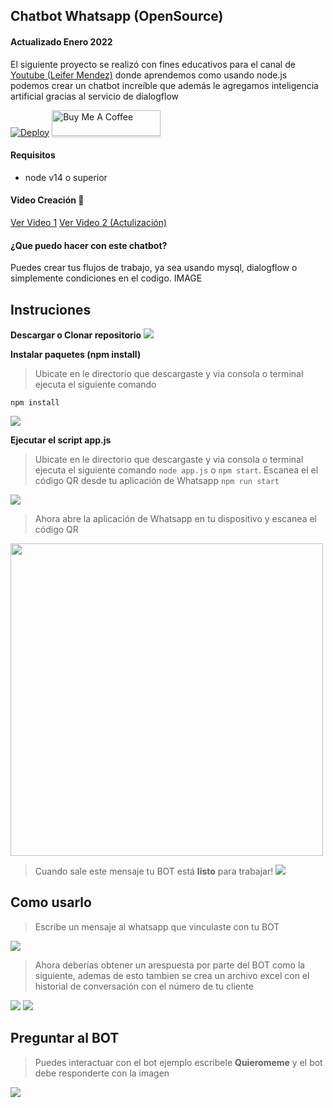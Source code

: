 ## Chatbot Whatsapp (OpenSource)
#### Actualizado Enero 2022

El siguiente proyecto se realizó con fines educativos para el canal de [Youtube (Leifer Mendez)](https://www.youtube.com/channel/UCgrIGp5QAnC0J8LfNJxDRDw?sub_confirmation=1) donde aprendemos como usando node.js podemos crear un chatbot increíble que además le agregamos inteligencia artificial gracias al servicio de dialogflow

[![Deploy](https://www.herokucdn.com/deploy/button.svg)](https://heroku.com/deploy?template=https://github.com/leifermendez/bot-ventas) <a href="https://www.buymeacoffee.com/leifermendez" target="_blank"><img src="https://www.buymeacoffee.com/assets/img/custom_images/orange_img.png" alt="Buy Me A Coffee" style="height: 41px !important;width: 174px !important;box-shadow: 0px 3px 2px 0px rgba(190, 190, 190, 0.5) !important;-webkit-box-shadow: 0px 3px 2px 0px rgba(190, 190, 190, 0.5) !important;" ></a>

#### Requisitos
- node v14 o superior

#### Video Creación 🤖
[Ver Video 1](https://www.youtube.com/watch?v=A_Xu0OR_HkE)
[Ver Video 2 (Actulización)](https://www.youtube.com/watch?v=A_Xu0OR_HkE)

#### ¿Que puedo hacer con este chatbot?

Puedes crear tus flujos de trabajo, ya sea usando mysql, dialogflow o simplemente condiciones en el codigo.
IMAGE

## Instruciones
__Descargar o Clonar repositorio__
![](https://i.imgur.com/4iEKZIc.png)

__Instalar paquetes (npm install)__
> Ubicate en le directorio que descargaste y via consola o terminal ejecuta el siguiente comando

`npm install` 

![](https://i.imgur.com/BJuMjGR.png)

__Ejecutar el script app.js__
> Ubicate en le directorio que descargaste y via consola o terminal ejecuta el siguiente comando `node app.js` o `npm start`.
Escanea el el código QR desde tu aplicación de Whatsapp
`npm run start`

![](https://i.imgur.com/eMkBkuJ.png)

> Ahora abre la aplicación de Whatsapp en tu dispositivo y escanea el código QR
<img src="https://i.imgur.com/RSbPtat.png" width="500"  />

> Cuando sale este mensaje tu BOT está __listo__ para trabajar!
![](https://i.imgur.com/bhYHUyH.png)

## Como usarlo
> Escribe un mensaje al whatsapp que vinculaste con tu BOT

![](https://i.imgur.com/OSUgljQ.png)

> Ahora deberías  obtener un arespuesta por parte del BOT como la siguiente, ademas de esto tambien se crea un archivo excel
con el historial de conversación  con el número de tu cliente

![](https://i.imgur.com/lrMLgR8.png)
![](https://i.imgur.com/UYcoUSV.png)

## Preguntar al BOT
> Puedes interactuar con el bot ejemplo escribele __Quieromeme__ y el bot debe responderte con la imagen

![](https://i.imgur.com/cNAS51I.png)


